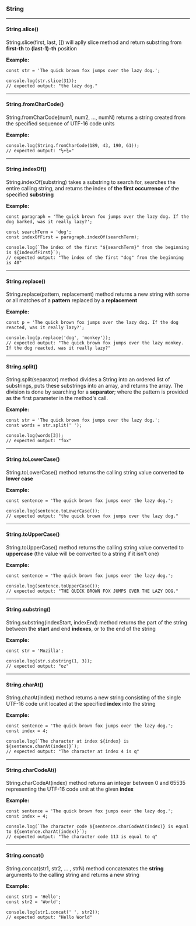 ### String ###

---
#### String.slice() ####
String.slice(first, last, []) will aplly slice method and return substring from **first-th** to **(last-1)-th** position

**Example:**
```
const str = 'The quick brown fox jumps over the lazy dog.';

console.log(str.slice(31));
// expected output: "the lazy dog."
```
---


#### String.fromCharCode() ####
String.fromCharCode(num1, num2, ..., numN) returns a string created from the specified sequence of UTF-16 code units

**Example:**
```
console.log(String.fromCharCode(189, 43, 190, 61));
// expected output: "½+¾="
```
---


#### String.indexOf() ####
String.indexOf(substring) takes a substring to search for, searches the entire calling string, and returns the index of **the first occurrence** of the specified **substring**

**Example:**
```
const paragraph = 'The quick brown fox jumps over the lazy dog. If the dog barked, was it really lazy?';

const searchTerm = 'dog';
const indexOfFirst = paragraph.indexOf(searchTerm);

console.log(`The index of the first "${searchTerm}" from the beginning is ${indexOfFirst}`);
// expected output: "The index of the first "dog" from the beginning is 40"
```
---


#### String.replace() ####
String.replace(pattern, replacement) method returns a new string with some or all matches of a **pattern** replaced by a **replacement**

**Example:**
```
const p = 'The quick brown fox jumps over the lazy dog. If the dog reacted, was it really lazy?';

console.log(p.replace('dog', 'monkey'));
// expected output: "The quick brown fox jumps over the lazy monkey. If the dog reacted, was it really lazy?"
```
---


#### String.split() ####
String.split(separator) method divides a String into an ordered list of substrings, puts these substrings into an array, and returns the array. The division is done by searching for a **separator**; where the pattern is provided as the first parameter in the method's call.

**Example:**
```
const str = 'The quick brown fox jumps over the lazy dog.';
const words = str.split(' ');

console.log(words[3]);
// expected output: "fox"
```
---


#### String.toLowerCase() ####
String.toLowerCase() method returns the calling string value converted **to lower case**

**Example:**
```
const sentence = 'The quick brown fox jumps over the lazy dog.';

console.log(sentence.toLowerCase());
// expected output: "the quick brown fox jumps over the lazy dog."
```
---


#### String.toUpperCase() ####
String.toUpperCase() method returns the calling string value converted to **uppercase** (the value will be converted to a string if it isn't one)

**Example:**
```
const sentence = 'The quick brown fox jumps over the lazy dog.';

console.log(sentence.toUpperCase());
// expected output: "THE QUICK BROWN FOX JUMPS OVER THE LAZY DOG."
```
---


#### String.substring() ####
String.substring(indexStart, indexEnd) method returns the part of the string between the **start** and end **indexes**, or to the end of the string

**Example:**
```
const str = 'Mozilla';

console.log(str.substring(1, 3));
// expected output: "oz"
```
---


#### String.charAt() ####
String.charAt(index) method returns a new string consisting of the single UTF-16 code unit located at the specified **index** into the string

**Example:**
```
const sentence = 'The quick brown fox jumps over the lazy dog.';
const index = 4;

console.log(`The character at index ${index} is ${sentence.charAt(index)}`);
// expected output: "The character at index 4 is q"
```
---
#### String.charCodeAt() ####
String.charCodeAt(index) method returns an integer between 0 and 65535 representing the UTF-16 code unit at the given **index**

**Example:**
```
const sentence = 'The quick brown fox jumps over the lazy dog.';
const index = 4;

console.log(`The character code ${sentence.charCodeAt(index)} is equal to ${sentence.charAt(index)}`);
// expected output: "The character code 113 is equal to q"
```
---


#### String.concat() ####
String.concat(str1, str2, ... , strN) method concatenates the **string** arguments to the calling string and returns a new string

**Example:**
```
const str1 = 'Hello';
const str2 = 'World';

console.log(str1.concat(' ', str2));
// expected output: "Hello World"
```
 
